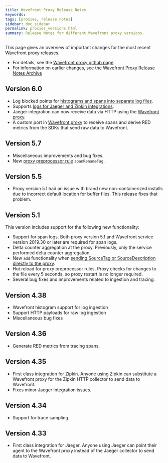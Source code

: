 ```yaml
---
title: Wavefront Proxy Release Notes
keywords:
tags: [proxies, release notes]
sidebar: doc_sidebar
permalink: proxies_versions.html
summary: Release Notes for different Wavefront proxy versions.
---
```

This page gives an overview of important changes for the most recent Wavefront proxy releases.

* For details, see the [Wavefront proxy github page](https://github.com/wavefrontHQ/java/releases).
* For information on earlier changes, see the [Wavefront Proxy Release Notes Archive](proxies_versions_archived.html)

## Version 6.0
- Log blocked points for [histograms and spans into separate log files](proxies_configuring.html#logging).
- Supports [logs for Jaeger and Zipkin integrations](tracing_integrations.html#enable-logs).
- Jaeger integration can now receive data via HTTP using the [Wavefront proxy](proxies_configuring.html#traceJaegerHttpListenerPorts).
- A custom port in [Wavefront proxy](proxies_configuring.html#customTracingListenerPorts) to receive spans and derive RED metrics from the SDKs that send raw data to Wavefront. 

## Version 5.7

- Miscellaneous improvements and bug fixes.
- New [proxy preprocessor rule](proxies_preprocessor_rules.html) `spanRenameTag`.

## Version 5.5

- Proxy version 5.1 had an issue with brand new non-containerized installs due to incorrect default location for buffer files. This release fixes that problem.

## Version 5.1

This version includes support for the following new functionality:

- Support for span logs. Both proxy version 5.1 and Wavefront service version 2019.30 or later are required for span logs.
- Delta counter aggregation at the proxy. Previously, only the service performed delta counter aggregation.
- New `add` functionality when [sending SourceTag or SourceDescription directly to the proxy](tags_overview.html#manage-sourcetag-and-sourcedescription-properties-at-the-proxy).
- Hot reload for proxy preprocessor rules. Proxy checks for changes to the file every 5 seconds, so proxy restart is no longer required.
- Several bug fixes and improvements related to ingestion and tracing.

## Version 4.38

* Wavefront histogram support for log ingestion
* Support HTTP payloads for raw log ingestion
* Miscellaneous bug fixes

## Version 4.36
* Generate RED metrics from tracing spans.

## Version 4.35
* First class integration for Zipkin. Anyone using Zipkin can substitute a Wavefront proxy for the Zipkin HTTP collector to send data to Wavefront.
* Fixes minor Jaeger integration issues.

## Version 4.34
* Support for trace sampling.

## Version 4.33
* First class integration for Jaeger. Anyone using Jaeger can point their agent to the Wavefront proxy instead of the Jaeger collector to send data to Wavefront.
